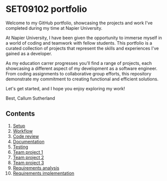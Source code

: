 # SET09102 portfolio

Welcome to my GitHub portfolio, showcasing the projects and work I've completed during my time at Napier University.

At Napier University, I have been given the opportunity to immerse myself in a world of coding and teamwork with fellow students. This portfolio is a curated collection of projects that represent the skills and experiences I've gained as a developer.

As my education carrer progresses you'll find a range of projects, each showcasing a different aspect of my development as a software engineer. From coding assignments to collaborative group efforts, this repository demonstrate my commitment to creating functional and efficient solutions.

Let's get started, and I hope you enjoy exploring my work!

Best,
Callum Sutherland

## Contents

1. [Setup](week2_setup.md)
2. [Workflow](week3_workflow.md)
3. [Code review](week4_code_review.md)
4. [Documentation](week5_documentation.md)
5. [Testing](week6_testing.md)
6. [Team project 1](week8_project.md)
7. [Team project 2](week9_project.md)
8. [Team project 3](week10_project.md)
9. [Requirements analysis](week11_requirements.md)
10. [Requirements implementation](week12_implementation.md)
